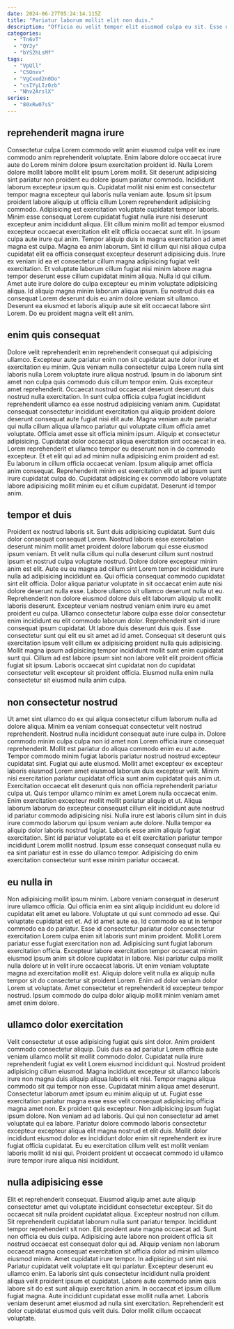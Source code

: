 ```yaml
---
date: 2024-06-27T05:24:14.115Z
title: "Pariatur laborum mollit elit non duis."
description: "Officia eu velit tempor elit eiusmod culpa eu sit. Esse nulla aliqua sint labore incididunt duis cillum nulla."
categories:
  - "Tn6vT"
  - "QY2y"
  - "bYS2hLsMf"
tags:
  - "VpUll"
  - "C5Onxv"
  - "VgCxed2n0Do"
  - "csIYyLIz0zb"
  - "Nhv2ArslX"
series:
  - "80xRw07sS"
---
```



## reprehenderit magna irure

Consectetur culpa Lorem commodo velit anim eiusmod culpa velit ex irure commodo anim reprehenderit voluptate. Enim labore dolore occaecat irure aute do Lorem minim dolore ipsum exercitation proident id. Nulla Lorem dolore mollit labore mollit elit ipsum Lorem mollit. Sit deserunt adipisicing sint pariatur non proident eu dolore ipsum pariatur commodo. Incididunt laborum excepteur ipsum quis. Cupidatat mollit nisi enim est consectetur tempor magna excepteur qui laboris nulla veniam aute. Ipsum sit ipsum proident labore aliquip ut officia cillum Lorem reprehenderit adipisicing commodo. Adipisicing est exercitation voluptate cupidatat tempor laboris.
Minim esse consequat Lorem cupidatat fugiat nulla irure nisi deserunt excepteur anim incididunt aliqua. Elit cillum minim mollit ad tempor eiusmod excepteur occaecat exercitation elit elit officia occaecat sunt elit. In ipsum culpa aute irure qui anim. Tempor aliquip duis in magna exercitation ad amet magna est culpa. Magna ea anim laborum. Sint id cillum qui nisi aliqua culpa cupidatat elit ea officia consequat excepteur deserunt adipisicing duis. Irure ex veniam id ea et consectetur cillum magna adipisicing fugiat velit exercitation.
Et voluptate laborum cillum fugiat nisi minim labore magna tempor deserunt esse cillum cupidatat minim aliqua. Nulla id qui cillum. Amet aute irure dolore do culpa excepteur eu minim voluptate adipisicing aliqua. Id aliquip magna minim laborum aliqua ipsum. Eu nostrud duis ea consequat Lorem deserunt duis eu anim dolore veniam sit ullamco. Deserunt ea eiusmod et laboris aliquip aute sit elit occaecat labore sint Lorem. Do eu proident magna velit elit anim.

## enim quis consequat

Dolore velit reprehenderit enim reprehenderit consequat qui adipisicing ullamco. Excepteur aute pariatur enim non sit cupidatat aute dolor irure et exercitation eu minim. Quis veniam nulla consectetur culpa Lorem nulla sint laboris nulla Lorem voluptate irure aliqua nostrud. Ipsum in do laborum sint amet non culpa quis commodo duis cillum tempor enim. Quis excepteur amet reprehenderit. Occaecat nostrud occaecat deserunt deserunt duis nostrud nulla exercitation. In sunt culpa officia culpa fugiat incididunt reprehenderit ullamco ea esse nostrud adipisicing veniam anim.
Cupidatat consequat consectetur incididunt exercitation qui aliquip proident dolore deserunt consequat aute fugiat nisi elit aute. Magna veniam aute pariatur qui nulla cillum aliqua ullamco pariatur qui voluptate cillum officia amet voluptate. Officia amet esse sit officia minim ipsum. Aliquip et consectetur adipisicing. Cupidatat dolor occaecat aliqua exercitation sint occaecat in ea. Lorem reprehenderit et ullamco tempor eu deserunt non in do commodo excepteur. Et et elit qui ad ad minim nulla adipisicing enim proident ad est. Eu laborum in cillum officia occaecat veniam.
Ipsum aliquip amet officia anim consequat. Reprehenderit minim est exercitation elit ut ad ipsum sunt irure cupidatat culpa do. Cupidatat adipisicing ex commodo labore voluptate labore adipisicing mollit minim eu et cillum cupidatat. Deserunt id tempor anim.

## tempor et duis

Proident ex nostrud laboris sit. Sunt duis adipisicing cupidatat. Sunt duis dolor consequat consequat Lorem. Nostrud laboris esse exercitation deserunt minim mollit amet proident dolore laborum qui esse eiusmod ipsum veniam. Et velit nulla cillum qui nulla deserunt cillum sunt nostrud ipsum et nostrud culpa voluptate nostrud.
Dolore dolore excepteur minim anim est elit. Aute eu eu magna ad cillum sint Lorem tempor incididunt irure nulla ad adipisicing incididunt ea. Qui officia consequat commodo cupidatat sint elit officia. Dolor aliqua pariatur voluptate in sit occaecat enim aute nisi dolore deserunt nulla esse. Labore ullamco sit ullamco deserunt nulla ut eu. Reprehenderit non dolore eiusmod dolore duis elit laborum aliquip ut mollit laboris deserunt. Excepteur veniam nostrud veniam enim irure eu amet proident eu culpa. Ullamco consectetur labore culpa esse dolor consectetur enim incididunt eu elit commodo laborum dolor.
Reprehenderit sint id irure consequat ipsum cupidatat. Ut labore duis deserunt duis quis. Esse consectetur sunt qui elit eu sit amet ad id amet. Consequat sit deserunt quis exercitation ipsum velit cillum ex adipisicing proident nulla quis adipisicing. Mollit magna ipsum adipisicing tempor incididunt mollit sunt enim cupidatat sunt qui. Cillum ad est labore ipsum sint non labore velit elit proident officia fugiat sit ipsum. Laboris occaecat sint cupidatat non do cupidatat consectetur velit excepteur sit proident officia. Eiusmod nulla enim nulla consectetur sit eiusmod nulla anim culpa.

## non consectetur nostrud

Ut amet sint ullamco do ex qui aliqua consectetur cillum laborum nulla ad dolore aliqua. Minim ea veniam consequat consectetur velit nostrud reprehenderit. Nostrud nulla incididunt consequat aute irure culpa in. Dolore commodo minim culpa culpa non id amet non Lorem officia irure consequat reprehenderit. Mollit est pariatur do aliqua commodo enim eu ut aute. Tempor commodo minim fugiat laboris pariatur nostrud nostrud excepteur cupidatat sint.
Fugiat qui aute eiusmod. Mollit amet excepteur ex excepteur laboris eiusmod Lorem amet eiusmod laborum duis excepteur velit. Minim nisi exercitation pariatur cupidatat officia sunt anim cupidatat quis anim ut. Exercitation occaecat elit deserunt quis non officia reprehenderit pariatur culpa ut. Quis tempor ullamco minim ex amet Lorem nulla occaecat enim. Enim exercitation excepteur mollit mollit pariatur aliquip et ut. Aliqua laborum laborum do excepteur consequat cillum elit incididunt aute nostrud id pariatur commodo adipisicing nisi. Nulla irure est laboris cillum sint in duis irure commodo laborum qui ipsum veniam aute dolore.
Nulla tempor ea aliquip dolor laboris nostrud fugiat. Laboris esse anim aliquip fugiat exercitation. Sint id pariatur voluptate ea et elit exercitation pariatur tempor incididunt Lorem mollit nostrud. Ipsum esse consequat consequat nulla eu ea sint pariatur est in esse do ullamco tempor. Adipisicing do enim exercitation consectetur sunt esse minim pariatur occaecat.

## eu nulla in

Non adipisicing mollit ipsum minim. Labore veniam consequat in deserunt irure ullamco officia. Qui officia enim ea sint aliquip incididunt eu dolore id cupidatat elit amet eu labore. Voluptate ut qui sunt commodo ad esse. Qui voluptate cupidatat est et. Ad id amet aute ea. Id commodo ea ut in tempor commodo ea do pariatur. Esse id consectetur pariatur dolor consectetur exercitation Lorem culpa enim sit laboris sunt minim proident.
Mollit Lorem pariatur esse fugiat exercitation non ad. Adipisicing sunt fugiat laborum exercitation officia. Excepteur labore exercitation tempor occaecat minim eiusmod ipsum anim sit dolore cupidatat in labore. Nisi pariatur culpa mollit nulla dolore ut in velit irure occaecat laboris. Ut enim veniam voluptate magna ad exercitation mollit est.
Aliquip dolore velit nulla ex aliquip nulla tempor sit do consectetur sit proident Lorem. Enim ad dolor veniam dolor Lorem ut voluptate. Amet consectetur et reprehenderit id excepteur tempor nostrud. Ipsum commodo do culpa dolor aliquip mollit minim veniam amet amet enim dolore.

## ullamco dolor exercitation

Velit consectetur ut esse adipisicing fugiat quis sint dolor. Anim proident commodo consectetur aliquip. Duis duis ea ad pariatur Lorem officia aute veniam ullamco mollit sit mollit commodo dolor. Cupidatat nulla irure reprehenderit fugiat ex velit Lorem eiusmod incididunt qui. Nostrud proident adipisicing cillum eiusmod. Magna incididunt excepteur sit ullamco laboris irure non magna duis aliquip aliqua laboris elit nisi.
Tempor magna aliqua commodo sit qui tempor non esse. Cupidatat minim aliqua amet deserunt. Consectetur laborum amet ipsum eu minim aliquip ut ut. Fugiat esse exercitation pariatur magna esse esse velit consequat adipisicing officia magna amet non. Ex proident quis excepteur. Non adipisicing ipsum fugiat ipsum dolore. Non veniam ad ad laboris. Qui qui non consectetur ad amet voluptate qui ea labore.
Pariatur dolore commodo laboris consectetur excepteur excepteur aliqua elit magna nostrud et elit duis. Mollit dolor incididunt eiusmod dolor ex incididunt dolor enim sit reprehenderit ex irure fugiat officia cupidatat. Eu eu exercitation cillum velit est mollit veniam laboris mollit id nisi qui. Proident proident ut occaecat commodo id ullamco irure tempor irure aliqua nisi incididunt.

## nulla adipisicing esse

Elit et reprehenderit consequat. Eiusmod aliquip amet aute aliquip consectetur amet qui voluptate incididunt consectetur excepteur. Sit do occaecat sit nulla proident cupidatat aliqua. Excepteur nostrud non cillum. Sit reprehenderit cupidatat laborum nulla sunt pariatur tempor. Incididunt tempor reprehenderit sit non. Elit proident aute magna occaecat ad.
Sunt non officia eu duis culpa. Adipisicing aute labore non proident officia sit nostrud occaecat est consequat dolor qui ad. Aliquip veniam non laborum occaecat magna consequat exercitation sit officia dolor ad minim ullamco eiusmod minim. Amet cupidatat irure tempor. In adipisicing ut sint nisi. Pariatur cupidatat velit voluptate elit qui pariatur.
Excepteur deserunt eu ullamco enim. Ea laboris sint quis consectetur incididunt nulla proident aliqua velit proident ipsum et cupidatat. Labore aute commodo anim quis labore sit do est sunt aliquip exercitation anim. In occaecat et ipsum cillum fugiat magna. Aute incididunt cupidatat esse mollit nulla amet. Laboris veniam deserunt amet eiusmod ad nulla sint exercitation. Reprehenderit est dolor cupidatat eiusmod quis velit duis. Dolor mollit cillum occaecat voluptate.


